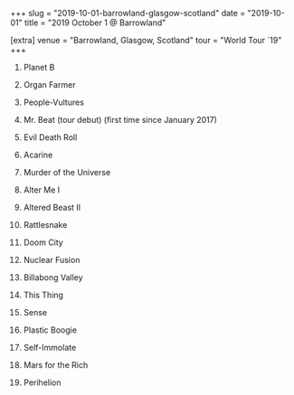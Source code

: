 +++
slug = "2019-10-01-barrowland-glasgow-scotland"
date = "2019-10-01"
title = "2019 October 1 @ Barrowland"

[extra]
venue = "Barrowland, Glasgow, Scotland"
tour = "World Tour `19"
+++


 1. Planet B

 2. Organ Farmer

 3. People-Vultures

 4. Mr. Beat
    (tour debut) (first time since January 2017)

 5. Evil Death Roll

 6. Acarine

 7. Murder of the Universe

 8. Alter Me I

 9. Altered Beast II

10. Rattlesnake

11. Doom City

12. Nuclear Fusion

13. Billabong Valley

14. This Thing

15. Sense

16. Plastic Boogie

17. Self-Immolate

18. Mars for the Rich

19. Perihelion


